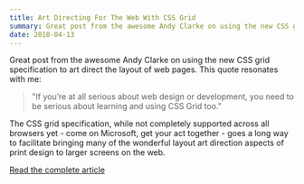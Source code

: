 ```yaml
---
title: Art Directing For The Web With CSS Grid
summary: Great post from the awesome Andy Clarke on using the new CSS grid specification to art direct the layout of web pages.
date: 2018-04-13
---
```


Great post from the awesome Andy Clarke on using the new CSS grid specification to art direct the layout of web pages. This quote resonates with me:

<blockquote class="external">"If you’re at all serious about web design or development, you need to be serious about learning and using CSS Grid too."</blockquote>

The CSS grid specification, while not completely supported across all browsers yet - come on Microsoft, get your act together - goes a long way to facilitate bringing many of the wonderful layout art direction aspects of print design to larger screens on the web.

[Read the complete article](https://www.smashingmagazine.com/2018/04/art-directing-web-css-grid/)